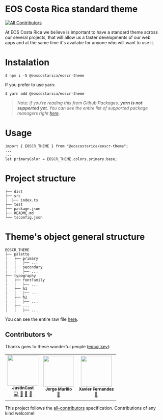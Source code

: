 # EOS Costa Rica standard theme
<!-- ALL-CONTRIBUTORS-BADGE:START - Do not remove or modify this section -->
[![All Contributors](https://img.shields.io/badge/all_contributors-3-orange.svg?style=flat-square)](#contributors-)
<!-- ALL-CONTRIBUTORS-BADGE:END -->
At EOS Costa Rica we believe is important to have a standard theme across our several projects, that will allow us a faster developments of our web apps and at the same time it's availabe for anyone who will want to use it.
# Instalation
```
$ npm i -S @eoscostarica/eoscr-theme
```
If you prefer to use yarn:
```
$ yarn add @eoscostarica/eoscr-theme
```
> Note: _if  you're reading this from Github Packages, **yarn is not supported yet**. You can see the entire list of supported package managers right [here](https://help.github.com/en/packages/publishing-and-managing-packages/about-github-packages#supported-clients-and-formats)_.
# Usage
```
import { EOSCR_THEME } from "@eoscostarica/eoscr-theme";
...
...
let primaryColor = EOSCR_THEME.colors.primary.base;
```
# Project structure
```
├── dist
├── src
|  ├── index.ts
├── test 
├── package.json
├── README.md
└── tsconfig.json
```
# Theme's object general structure
```
EOSCR_THEME
├── palette
|   ├── primary
|   |   ├── ...
|   |   secondary
|   |   ├── ...
├── typography
|   ├── fontFamily
|   |   ├── ...
|   ├── h1
|   |   ├── ...
|   ├── h2
|   |   ├── ...
|   ├── ...
|   |   ├── ...
```
You can see the entire raw file [here](https://raw.githubusercontent.com/eoscostarica/eoscr-theme/master/src/index.ts).
## Contributors ✨

Thanks goes to these wonderful people ([emoji key](https://allcontributors.org/docs/en/emoji-key)):

<!-- ALL-CONTRIBUTORS-LIST:START - Do not remove or modify this section -->
<!-- prettier-ignore-start -->
<!-- markdownlint-disable -->
<table>
  <tr>
    <td align="center"><a href="https://github.com/JustinCast"><img src="https://avatars1.githubusercontent.com/u/17890146?v=4" width="100px;" alt=""/><br /><sub><b>JustinCast</b></sub></a><br /><a href="https://github.com/eoscostarica/eoscr-theme/commits?author=JustinCast" title="Code">💻</a> <a href="https://github.com/eoscostarica/eoscr-theme/commits?author=JustinCast" title="Documentation">📖</a> <a href="#projectManagement-JustinCast" title="Project Management">📆</a> <a href="#maintenance-JustinCast" title="Maintenance">🚧</a></td>
    <td align="center"><a href="http://eoscostarica.io"><img src="https://avatars1.githubusercontent.com/u/1179619?v=4" width="100px;" alt=""/><br /><sub><b>Jorge Murillo</b></sub></a><br /><a href="#design-murillojorge" title="Design">🎨</a></td>
    <td align="center"><a href="https://eoscostarica.io"><img src="https://avatars0.githubusercontent.com/u/5632966?v=4" width="100px;" alt=""/><br /><sub><b>Xavier Fernandez</b></sub></a><br /><a href="https://github.com/eoscostarica/eoscr-theme/pulls?q=is%3Apr+reviewed-by%3Axavier506" title="Reviewed Pull Requests">👀</a></td>
  </tr>
</table>

<!-- markdownlint-enable -->
<!-- prettier-ignore-end -->
<!-- ALL-CONTRIBUTORS-LIST:END -->

This project follows the [all-contributors](https://github.com/all-contributors/all-contributors) specification. Contributions of any kind welcome!